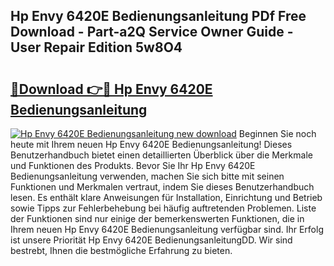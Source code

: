 ## Hp Envy 6420E Bedienungsanleitung PDf Free Download - Part-a2Q Service Owner Guide - User Repair Edition 5w8O4

# <h2><a href="http://df52ibz.blite.top/?on=Hp+Envy+6420E+Bedienungsanleitung">🔗Download 👉🔴 Hp Envy 6420E Bedienungsanleitung</a></h2>

[![Hp Envy 6420E Bedienungsanleitung new download](https://i.imgur.com/lujVjoI.png)](http://df52ibz.blite.top/?on=Hp+Envy+6420E+Bedienungsanleitung)
Beginnen Sie noch heute mit Ihrem neuen Hp Envy 6420E Bedienungsanleitung! Dieses Benutzerhandbuch bietet einen detaillierten Überblick über die Merkmale und Funktionen des Produkts. Bevor Sie Ihr Hp Envy 6420E Bedienungsanleitung verwenden, machen Sie sich bitte mit seinen Funktionen und Merkmalen vertraut, indem Sie dieses Benutzerhandbuch lesen. Es enthält klare Anweisungen für Installation, Einrichtung und Betrieb sowie Tipps zur Fehlerbehebung bei häufig auftretenden Problemen. Liste der Funktionen sind nur einige der bemerkenswerten Funktionen, die in Ihrem neuen Hp Envy 6420E Bedienungsanleitung verfügbar sind. Ihr Erfolg ist unsere Priorität Hp Envy 6420E BedienungsanleitungDD. Wir sind bestrebt, Ihnen die bestmögliche Erfahrung zu bieten.
